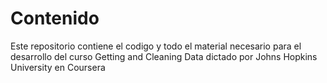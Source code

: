 # Contenido
Este repositorio contiene el codigo y todo el material necesario para el desarrollo del curso Getting and Cleaning Data dictado por Johns Hopkins University en Coursera
